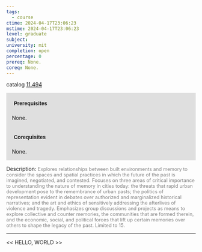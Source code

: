 ```yaml
---
tags:
  - course
ctime: 2024-04-17T23:06:23
mstime: 2024-04-17T23:06:23
level: graduate
subject: 
university: mit
completion: open
percentage: 0
prereq: None.
coreq: None.
---
```


catalog [11.494](http://student.mit.edu/catalog/m11c.html#11.494)

<span style="display: block; padding: 15px; background-color: rgb(100, 100, 100, 0.2);"><font id="m_prereq601_0" style="display: block; font-family: Arial, sans-serif; font-weight: bold; padding: 5px">Prerequisites</font><br><span id="prereq601_0">None.</span></span>
<span style="display: block; padding: 15px; background-color: rgb(100, 100, 100, 0.2);"><font id="m_coreq601_0" style="display: block; font-family: Arial, sans-serif; font-weight: bold; padding: 5px">Corequisites</font><br><span id="coreq601_0">None.</span></span>

<font style="">Description:</font>
<font style="color: grey; font-size: 0.8rem;">Explores relationships between built environments and memory to consider the spaces and spatial practices in which the future of the past is imagined, negotiated, and contested. Focuses on three areas of critical importance to understanding the nature of memory in cities today: the threats that rapid urban development pose to the remembrance of urban pasts; the politics of representation evident in debates over authorized and marginalized historical narratives; and the art and ethics of sensitively addressing the afterlives of violence and tragedy. Emphasizes group discussions and projects as means to explore collective and counter memories, the communities that are formed therein, and the economic, social, and political forces that lift up certain memories over others to shape the legacy of the past. Limited to 15.</font>



---

<< HELLO, WORLD >>
